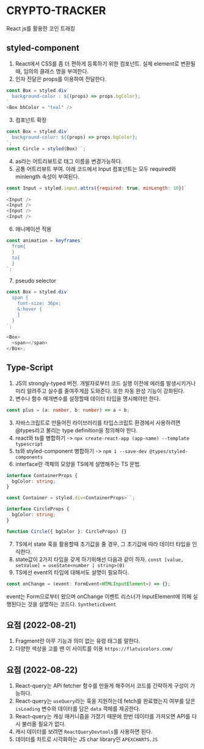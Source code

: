 # CRYPTO-TRACKER

React js를 활용한 코인 트래킹

## styled-component

1. React에서 CSS를 좀 더 편하게 등록하기 위한 컴포넌트. 실제 element로 변환될 때, 임의의 클래스 명을 부여한다.
2. 인자 전달은 props를 이용하여 전달한다.

```js
const Box = styled.div`
  background-color : ${(props) => props.bgColor};
`
<Box bhColor = "teal" />
```

3. 컴포넌트 확장

```js
const Box = styled.div`
  background-color: ${(props) => props.bgColor};
`;
const Circle = styled(Box)``;
```

4. as라는 어트리뷰트로 태그 이름을 변경가능하다.
5. 공통 어트리뷰트 부여. 아래 코드에서 Input 컴포넌트는 모두 required와 minlength 속성이 부여된다.

```js
const Input = styled.input.attrs({required: true, minLength: 10})`
`
<Input />
<Input />
<Input />
<Input />
```

6. 애니메이션 적용

```js
const animation = keyframes`
  from{
  }
  to{
  }
`;
```

7. pseudo selector

```js
const Box = styled.div`
  span {
    font-size: 36px;
    &:hover {
    }
  }
`;

<Box>
  <span></span>
</Box>;
```

## Type-Script

1. JS의 strongly-typed 버전. 개발자로부터 코드 실행 이전에 에러를 발생시키거나 미리 알려주고 실수를 줄여주게끔 도와준다. 또한 자동 완성 기능이 강화된다.
2. 변수나 함수 매개변수를 설정할때 데이터 타입을 명시해야만 한다.

```ts
const plus = (a: number, b: number) => a + b;
```

3. 자바스크립트로 만들어진 라이브러리를 타입스크립트 환경에서 사용하려면 @types라고 불리는 type definition을 정의해야 한다.
4. react와 ts를 병합하기 -> `npx create-react-app (app-name) --template typescript`
5. ts와 styled-component 병합하기 -> `npm i --save-dev @types/styled-components`
6. interface란 객체의 모양을 TS에게 설명해주는 TS 문법.

```ts
interface ContainerProps {
  bgColor: string;
}

const Container = styled.div<ContainerProps>``;

interface CircleProps {
  bgColor: string;
}

function Circle({ bgColor }: CircleProps) {}
```

7. TS에서 state 훅을 활용할때 초기값을 줄 경우, 그 초기값에 따라 데이터 타입을 인식한다.
8. state값이 2가지 타입을 갖게 하기위해선 다음과 같이 하자. `const [value, setValue] = useState<number | string>(0)`
9. TS에선 event의 타입에 대해서도 설명이 필요하다.

```ts
const onChange = (event: FormEvent<HTMLInputElement>) => {};
```

event는 Form으로부터 왔으며 onChange 이벤트 리스너가 InputElement에 의해 실행된다는 것을 설명하는 코드다. `SyntheticEvent`

## 요점 (2022-08-21)

1. Fragment란 아무 기능과 의미 없는 유령 태그를 말한다.
2. 다양한 색상을 고를 땐 이 사이트를 이용 `https://flatuicolors.com/`

## 요점 (2022-08-22)

1. React-query는 API fetcher 함수를 만들게 해주어서 코드를 간략하게 구성이 가능하다.
2. React-query는 `useQuery`라는 훅을 지원하는데 fetch를 완료했는지 여부를 담은 `isLoading` 변수와 데이터를 담은 `data` 객체를 제공한다.
3. React-query는 캐싱 매커니즘을 가졌기 때문에 한번 데이터를 가져오면 API를 다시 불러올 필요가 없다.
4. 캐시 데이터를 보려면 `ReactQueryDevtools`를 사용하면 된다.
5. 데이터를 차트로 시각화하는 JS char library인 `APEXCHARTS.JS`

##
